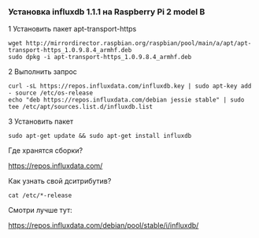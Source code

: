 ### Установка influxdb 1.1.1 на Raspberry Pi 2 model B

1 Установить пакет apt-transport-https

```
wget http://mirrordirector.raspbian.org/raspbian/pool/main/a/apt/apt-transport-https_1.0.9.8.4_armhf.deb
sudo dpkg -i apt-transport-https_1.0.9.8.4_armhf.deb
```

2 Выполнить запрос

```
curl -sL https://repos.influxdata.com/influxdb.key | sudo apt-key add - source /etc/os-release
echo "deb https://repos.influxdata.com/debian jessie stable" | sudo tee /etc/apt/sources.list.d/influxdb.list
```

3 Установить пакет

```
sudo apt-get update && sudo apt-get install influxdb
```

Где хранятся сборки?

https://repos.influxdata.com/

Как узнать свой дситрибутив?
```
cat /etc/*-release
```
Смотри лучше тут:

https://repos.influxdata.com/debian/pool/stable/i/influxdb/
